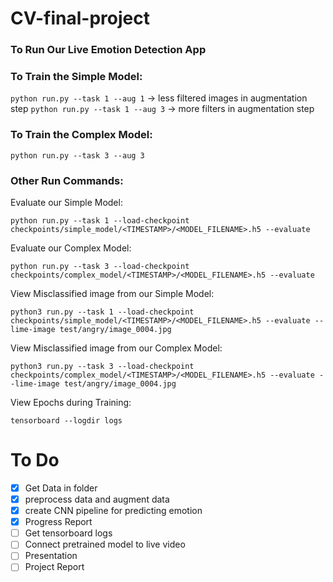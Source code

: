 # CV-final-project
### To Run Our Live Emotion Detection  App  

### To Train the Simple Model: ###
```python run.py --task 1 --aug 1```  -> less filtered images in augmentation step 
```python run.py --task 1 --aug 3```  -> more filters in augmentation step 

### To Train the Complex Model: ###
```python run.py --task 3 --aug 3```

### Other Run Commands: ###
Evaluate our Simple Model:

```python run.py --task 1 --load-checkpoint checkpoints/simple_model/<TIMESTAMP>/<MODEL_FILENAME>.h5 --evaluate```

Evaluate our Complex Model:

```python run.py --task 3 --load-checkpoint checkpoints/complex_model/<TIMESTAMP>/<MODEL_FILENAME>.h5 --evaluate```

View Misclassified image from our Simple Model:

```python3 run.py --task 1 --load-checkpoint checkpoints/simple_model/<TIMESTAMP>/<MODEL_FILENAME>.h5 --evaluate --lime-image test/angry/image_0004.jpg```

View Misclassified image from our Complex Model:

```python3 run.py --task 3 --load-checkpoint checkpoints/complex_model/<TIMESTAMP>/<MODEL_FILENAME>.h5 --evaluate --lime-image test/angry/image_0004.jpg```

View Epochs during Training:

```tensorboard --logdir logs```

# To Do #
- [x] Get Data in folder 
- [x] preprocess data and augment data
- [x] create CNN pipeline for predicting emotion 
- [x] Progress Report
- [ ] Get tensorboard logs 
- [ ] Connect pretrained model to live video 
- [ ] Presentation
- [ ] Project Report 
